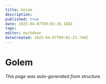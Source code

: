 ```yaml
---
title: Golem
description: 
published: true
date: 2025-04-07T09:01:26.188Z
tags: 
editor: markdown
dateCreated: 2025-04-07T09:01:23.740Z
---
```


# Golem

*This page was auto-generated from structure.*